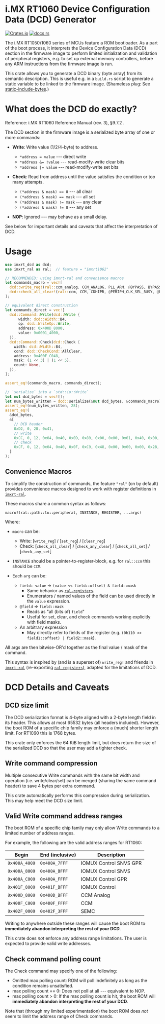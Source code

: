 # i.MX RT1060 Device Configuration Data (DCD) Generator

[![Crates.io](https://img.shields.io/crates/v/imxrt-dcd)](https://crates.io/crates/imxrt-dcd)
[![docs.rs](https://img.shields.io/docsrs/imxrt-dcd)](https://docs.rs/imxrt-dcd)

The i.MX RT1050/1060 series of MCUs feature a ROM bootloader. As a part of the boot process, it interprets the Device Configuration Data (DCD) section in the firmware image to perform limited initialization and validation of peripheral registers, e.g. to set up external memory controllers, before any ARM instructions from the firmware image is run.

This crate allows you to generate a DCD binary (byte array) from its semantic description. This is useful e.g. in a `build.rs` script to generate a static variable to be linked to the firmware image. (Shameless plug: See [static-include-bytes](https://crates.io/crates/static-include-bytes).)


# What does the DCD do exactly?

Reference: i.MX RT1060 Reference Manual (rev. 3), §9.7.2 .

The DCD section in the firmware image is a serialized byte array of one or more commands:

- **Write**: Write value (1/2/4-byte) to address.
  - `*address = value` --- direct write
  - `*address &= !value` --- read-modify-write clear bits
  - `*address |= value` --- read-modify-write set bits

- **Check**: Read from address until the value satisfies the condition or too many attempts.
  - `(*address & mask) == 0` --- all clear
  - `(*address & mask) == mask` --- all set
  - `(*address & mask) != mask` --- any clear
  - `(*address & mask) != 0` --- any set

- **NOP**: Ignored --- may behave as a small delay.

See below for important details and caveats that affect the interpretation of DCD.


# Usage

```rust
use imxrt_dcd as dcd;
use imxrt_ral as ral;  // feature = "imxrt1062"

// RECOMMENDED: using imxrt-ral and convenience macros
let commands_macro = vec![
  dcd::write_reg!(ral::ccm_analog, CCM_ANALOG, PLL_ARM, @BYPASS, BYPASS_CLK_SRC: CLK1),
  dcd::check_all_clear!(ral::ccm, CCM, CDHIPR, @PERIPH_CLK_SEL_BUSY, @PERIPH2_CLK_SEL_BUSY),
];

// equivalent direct construction
let commands_direct = vec![
  dcd::Command::Write(dcd::Write {
      width: dcd::Width::B4,
      op: dcd::WriteOp::Write,
      address: 0x400D_8000,
      value: 0x0001_4000,
  }),
  dcd::Command::Check(dcd::Check {
    width: dcd::Width::B4,
    cond: dcd::CheckCond::AllClear,
    address: 0x400F_C048,
    mask: (1 << 3) | (1 << 5),
    count: None,
  }),
];

assert_eq!(commands_macro, commands_direct);

// `serialize` into a `std::io::Write`
let mut dcd_bytes = vec![];
let num_bytes_written = dcd::serialize(&mut dcd_bytes, &commands_macro).expect("IO error");
assert_eq!(num_bytes_written, 28);
assert_eq!(
  &dcd_bytes,
  &[
    // DCD header
    0xD2, 0, 28, 0x41,
    // write
    0xCC, 0, 12, 0x04, 0x40, 0x0D, 0x80, 0x00, 0x00, 0x01, 0x40, 0x00,
    // check
    0xCF, 0, 12, 0x04, 0x40, 0x0F, 0xC0, 0x48, 0x00, 0x00, 0x00, 0x28,
  ]
);
```


## Convenience Macros

To simplify the construction of commands, the feature `"ral"` (on by default) provides convenience macros designed to work with register definitions in [`imxrt-ral`][ral].

These macros share a common syntax as follows:
```ignore
macro!(ral::path::to::peripheral, INSTANCE, REGISTER, ...args)
```

Where:

- `macro` can be:
  - Write: [`write_reg`] / [`set_reg`] / [`clear_reg`]
  - Check: [`check_all_clear`] / [`check_any_clear`] / [`check_all_set`] / [`check_any_set`]

- `INSTANCE` should be a pointer-to-register-block, e.g. for `ral::ccm` this should be `CCM`.

- Each `arg` can be:
  - `field: value` => `(value << field::offset) & field::mask`
    - Same behavior as [`ral-registers`][ral-reg].
    - Enumerators / named values of the field can be used directly in the `value` expression.
  - `@field` => `field::mask`
    - Reads as "all (bits of) `field`"
    - Useful for set, clear, and check commands working explicitly with field masks.
  - An arbitrary expression
    - May directly refer to fields of the register (e.g. `(0b110 << field1::offset) | field2::mask`).

All args are then bitwise-OR'd together as the final value / mask of the command.

This syntax is inspired by (and is a superset of) `write_reg!` and friends in [`imxrt-ral`][ral] (re-exporting [`ral-registers`][ral-reg]), adapted for the limitations of DCD.

[ral]: https://crates.io/crates/imxrt-ral/
[ral-reg]: https://crates.io/crates/ral-registers



# DCD Details and Caveats

## DCD size limit

The DCD serialization format is 4-byte aligned with a 2-byte length field in its header. This allows at most 65532 bytes (all headers included).
However, the boot ROM of a specific chip family may enforce a (much) shorter length limit. For RT1060 this is 1768 bytes.

This crate only enforces the 64 KiB length limit, but does return the size of the serialized DCD so that the user may add a tighter check.

## Write command compression

Multiple consecutive Write commands with the same bit width and operation (i.e. write/clear/set) can be merged (sharing the same command header) to save 4 bytes per extra command.

This crate automatically performs this compression during serialization. This may help meet the DCD size limit.

## Valid Write command address ranges

The boot ROM of a specific chip family may only allow Write commands to a limited number of address ranges.

For example, the following are the valid address ranges for RT1060:

| Begin         | End (inclusive) | Description            |
|---------------|-----------------|------------------------|
| `0x400A_4000` | `0x400A_7FFF`   | IOMUX Control SNVS GPR |
| `0x400A_8000` | `0x400A_BFFF`   | IOMUX Control SNVS     |
| `0x400A_C000` | `0x400A_FFFF`   | IOMUX Control GPR      |
| `0x401F_8000` | `0x401F_BFFF`   | IOMUX Control          |
| `0x400D_8000` | `0x400D_BFFF`   | CCM Analog             |
| `0x400F_C000` | `0x400F_FFFF`   | CCM                    |
| `0x402F_0000` | `0x402F_3FFF`   | SEMC                   |

Writing to anywhere outside these ranges will cause the boot ROM to **immediately abandon interpreting the rest of your DCD**.

This crate does _not_ enforce any address range limitations. The user is expected to provide valid write addresses.

## Check command polling count 

The Check command may specify one of the following:

- Omitted max polling count: ROM will poll indefinitely as long as the condition remains unsatisfied.
- max polling count == 0: Does not poll at all --- equivalent to NOP.
- max polling count > 0: If the max polling count is hit, the boot ROM will **immediately abandon interpreting the rest of your DCD**.

Note that (through my limited experimentation) the boot ROM does _not_ seem to limit the address range of Check commands.
